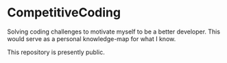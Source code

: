 # CompetitiveCoding

Solving coding challenges to motivate myself to be a better developer.
This would serve as a personal knowledge-map for what I know.

This repository is presently public.
